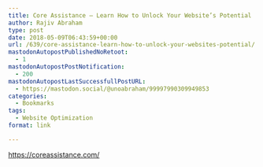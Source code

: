 ```yaml
---
title: Core Assistance – Learn How to Unlock Your Website’s Potential
author: Rajiv Abraham
type: post
date: 2018-05-09T06:43:59+00:00
url: /639/core-assistance-learn-how-to-unlock-your-websites-potential/
mastodonAutopostPublishedNoRetoot:
  - 1
mastodonAutopostPostNotification:
  - 200
mastodonAutopostLastSuccessfullPostURL:
  - https://mastodon.social/@unoabraham/99997990309949853
categories:
  - Bookmarks
tags:
  - Website Optimization
format: link

---
```

<https://coreassistance.com/>